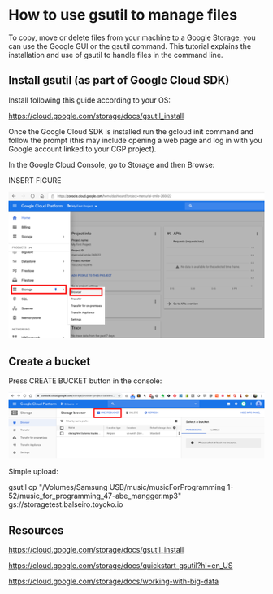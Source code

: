 How to use gsutil to manage files
=================================


To copy, move or delete files from your machine to a Google Storage, you can use the Google GUI or the gsutil command. This tutorial explains the installation and use of gsutil to handle files in the command line.

Install gsutil (as part of Google Cloud SDK)
--------------------------------------------

Install following this guide according to your OS:

https://cloud.google.com/storage/docs/gsutil_install

Once the Google Cloud SDK is installed run the gcloud init command and follow the prompt (this may include opening a web page and log in with you Google account linked to your CGP project).


In the Google Cloud Console, go to Storage and then Browse:

INSERT FIGURE


![Image of create bucket](imgs/Screen%20Shot%202020-02-04%20at%206.10.46%20PM.png?raw=true)


Create a bucket
---------------

Press CREATE BUCKET button in the console:

![Image of create bucket](imgs/Screen%20Shot%202020-02-04%20at%205.58.15%20PM.png?raw=true)





Simple upload:

gsutil cp "/Volumes/Samsung USB/music/musicForProgramming 1-52/music_for_programming_47-abe_mangger.mp3" gs://storagetest.balseiro.toyoko.io





Resources
---------

https://cloud.google.com/storage/docs/gsutil_install

https://cloud.google.com/storage/docs/quickstart-gsutil?hl=en_US

https://cloud.google.com/storage/docs/working-with-big-data
